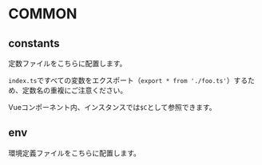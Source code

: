 # COMMON

## constants

定数ファイルをこちらに配置します。

`index.ts`ですべての変数をエクスポート（`export * from './foo.ts'`）するため、定数名の重複にご注意ください。

Vueコンポーネント内、インスタンスでは`$C`として参照できます。

## env

環境定義ファイルをこちらに配置します。
